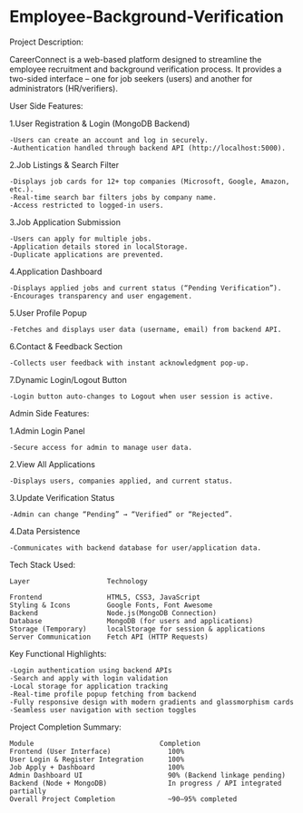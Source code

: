 # Employee-Background-Verification

Project Description:

CareerConnect is a web-based platform designed to streamline the employee recruitment and background verification process.
It provides a two-sided interface – one for job seekers (users) and another for administrators (HR/verifiers).

User Side Features:

1.User Registration & Login (MongoDB Backend)

    -Users can create an account and log in securely.
    -Authentication handled through backend API (http://localhost:5000).
    
2.Job Listings & Search Filter

    -Displays job cards for 12+ top companies (Microsoft, Google, Amazon, etc.).
    -Real-time search bar filters jobs by company name.
    -Access restricted to logged-in users. 
    
3.Job Application Submission

    -Users can apply for multiple jobs.
    -Application details stored in localStorage.
    -Duplicate applications are prevented. 
    
4.Application Dashboard

    -Displays applied jobs and current status (“Pending Verification”).
    -Encourages transparency and user engagement.
    
5.User Profile Popup

    -Fetches and displays user data (username, email) from backend API.
    
6.Contact & Feedback Section

    -Collects user feedback with instant acknowledgment pop-up.
    
7.Dynamic Login/Logout Button

    -Login button auto-changes to Logout when user session is active.
    

Admin Side Features:

1.Admin Login Panel

    -Secure access for admin to manage user data.

2.View All Applications

    -Displays users, companies applied, and current status.

3.Update Verification Status
 
    -Admin can change “Pending” → “Verified” or “Rejected”.

4.Data Persistence
 
    -Communicates with backend database for user/application data.

Tech Stack Used:


    Layer	                Technology
   
    Frontend	            HTML5, CSS3, JavaScript
    Styling & Icons	        Google Fonts, Font Awesome
    Backend	                Node.js(MongoDB Connection)
    Database	            MongoDB (for users and applications)
    Storage (Temporary)	    localStorage for session & applications
    Server Communication	Fetch API (HTTP Requests) 


Key Functional Highlights:

    -Login authentication using backend APIs
    -Search and apply with login validation
    -Local storage for application tracking
    -Real-time profile popup fetching from backend
    -Fully responsive design with modern gradients and glassmorphism cards
    -Seamless user navigation with section toggles


Project Completion Summary:


    Module	                             Completion
    Frontend (User Interface)	           100%
    User Login & Register Integration	   100%
    Job Apply + Dashboard                  100%
    Admin Dashboard UI	                   90% (Backend linkage pending)
    Backend (Node + MongoDB)	           In progress / API integrated partially
    Overall Project Completion	           ~90–95% completed

